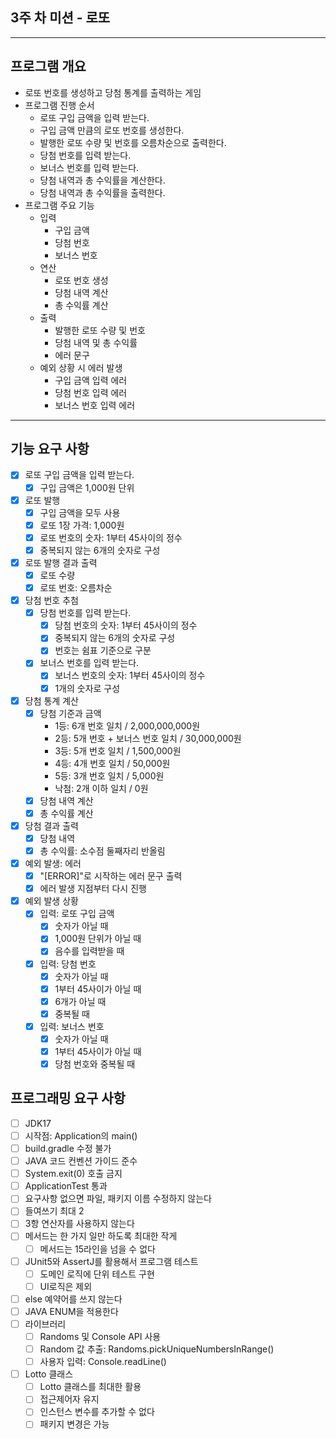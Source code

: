 ## 3주 차 미션 - 로또  

* * * * *  

## 프로그램 개요  

- 로또 번호를 생성하고 당첨 통계를 출력하는 게임  
- 프로그램 진행 순서
  - 로또 구입 금액을 입력 받는다.
  - 구입 금액 만큼의 로또 번호를 생성한다.
  - 발행한 로또 수량 및 번호를 오름차순으로 출력한다.
  - 당첨 번호를 입력 받는다.
  - 보너스 번호를 입력 받는다.
  - 당첨 내역과 총 수익률을 계산한다.
  - 당첨 내역과 총 수익률을 출력한다.
- 프로그램 주요 기능  
  - 입력
    - 구입 금액
    - 당첨 번호
    - 보너스 번호
  - 연산
    - 로또 번호 생성
    - 당첨 내역 계산
    - 총 수익률 계산
  - 출력
    - 발행한 로또 수량 및 번호
    - 당첨 내역 및 총 수익률
    - 에러 문구
  - 예외 상황 시 에러 발생
    - 구입 금액 입력 에러
    - 당첨 번호 입력 에러
    - 보너스 번호 입력 에러

* * * * *  

## 기능 요구 사항  
- [x] 로또 구입 금액을 입력 받는다.
  - [x] 구입 금액은 1,000원 단위
- [x] 로또 발행
  - [x] 구입 금액을 모두 사용
  - [x] 로또 1장 가격: 1,000원
  - [x] 로또 번호의 숫자: 1부터 45사이의 정수
  - [x] 중복되지 않는 6개의 숫자로 구성
- [x] 로또 발행 결과 출력
  - [x] 로또 수량
  - [x] 로또 번호: 오름차순
- [x] 당첨 번호 추첨
  - [x] 당첨 번호를 입력 받는다.
    - [x] 당첨 번호의 숫자: 1부터 45사이의 정수
    - [x] 중복되지 않는 6개의 숫자로 구성
    - [x] 번호는 쉼표 기준으로 구분
  - [x] 보너스 번호를 입력 받는다.
    - [x] 보너스 번호의 숫자: 1부터 45사이의 정수
    - [x] 1개의 숫자로 구성
- [x] 당첨 통계 계산
  - [x] 당첨 기준과 금액
    - 1등: 6개 번호 일치 / 2,000,000,000원
    - 2등: 5개 번호 + 보너스 번호 일치 / 30,000,000원
    - 3등: 5개 번호 일치 / 1,500,000원
    - 4등: 4개 번호 일치 / 50,000원
    - 5등: 3개 번호 일치 / 5,000원
    - 낙첨: 2개 이하 일치 / 0원
  - [x] 당첨 내역 계산
  - [x] 총 수익률 계산
- [x] 당첨 결과 출력
  - [x] 당첨 내역
  - [x] 총 수익률: 소수점 둘째자리 반올림
- [x] 예외 발생: 에러
  - [x] "[ERROR]"로 시작하는 에러 문구 출력
  - [x] 에러 발생 지점부터 다시 진행
- [x] 예외 발생 상황
  - [x] 입력: 로또 구입 금액
    - [x] 숫자가 아닐 때
    - [x] 1,000원 단위가 아닐 때
    - [x] 음수를 입력받을 때
  - [x] 입력: 당첨 번호
    - [x] 숫자가 아닐 때
    - [x] 1부터 45사이가 아닐 때
    - [x] 6개가 아닐 때
    - [x] 중복될 때
  - [x] 입력: 보너스 번호
    - [x] 숫자가 아닐 때
    - [x] 1부터 45사이가 아닐 때
    - [x] 당첨 번호와 중복될 때

## 프로그래밍 요구 사항  
- [ ] JDK17
- [ ] 시작점: Application의 main()
- [ ] build.gradle 수정 불가
- [ ] JAVA 코드 컨벤션 가이드 준수
- [ ] System.exit(0) 호출 금지
- [ ] ApplicationTest 통과
- [ ] 요구사항 없으면 파일, 패키지 이름 수정하지 않는다
- [ ] 들여쓰기 최대 2
- [ ] 3항 연산자를 사용하지 않는다
- [ ] 메서드는 한 가지 일만 하도록 최대한 작게
  - [ ] 메서드는 15라인을 넘을 수 없다
- [ ] JUnit5와 AssertJ를 활용해서 프로그램 테스트
  - [ ] 도메인 로직에 단위 테스트 구현
  - [ ] UI로직은 제외
- [ ] else 예약어를 쓰지 않는다
- [ ] JAVA ENUM을 적용한다
- [ ] 라이브러리
  - [ ] Randoms 및 Console API 사용 
  - [ ] Random 값 추출: Randoms.pickUniqueNumbersInRange()
  - [ ] 사용자 입력: Console.readLine()
- [ ] Lotto 클래스
  - [ ] Lotto 클래스를 최대한 활용
  - [ ] 접근제어자 유지
  - [ ] 인스턴스 변수를 추가할 수 없다
  - [ ] 패키지 변경은 가능